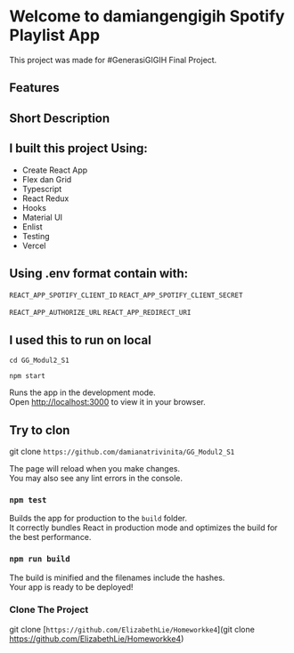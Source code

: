 # Welcome to damiangengigih Spotify Playlist App

This project was made for #GenerasiGIGIH Final Project. 

## Features
## Short Description

## I built this project Using:

* Create React App
* Flex dan Grid
* Typescript
* React Redux
* Hooks
* Material UI 
* Enlist
* Testing
* Vercel  

## Using .env format contain with:

`REACT_APP_SPOTIFY_CLIENT_ID`
`REACT_APP_SPOTIFY_CLIENT_SECRET`

`REACT_APP_AUTHORIZE_URL`
`REACT_APP_REDIRECT_URI`

## I used this to run on local

`cd GG_Modul2_S1`

`npm start`

Runs the app in the development mode.\
Open [http://localhost:3000](http://localhost:3000) to view it in your browser.

## Try to clon

git clone `https://github.com/damianatrivinita/GG_Modul2_S1`

 
The page will reload when you make changes.\
You may also see any lint errors in the console.

### `npm test`

Builds the app for production to the `build` folder.\
It correctly bundles React in production mode and optimizes the build for the best performance.

### `npm run build`


The build is minified and the filenames include the hashes.\
Your app is ready to be deployed!

### Clone The Project
git clone [`https://github.com/ElizabethLie/Homeworkke4`](git clone https://github.com/ElizabethLie/Homeworkke4)
